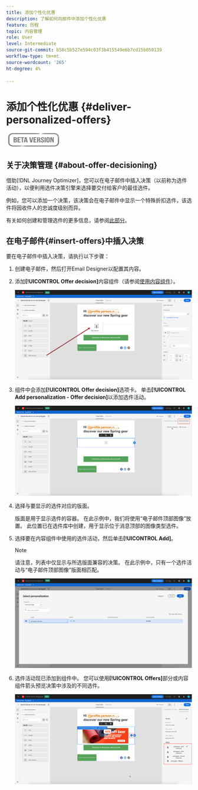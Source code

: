```yaml
---
title: 添加个性化优惠
description: 了解如何向邮件中添加个性化优惠
feature: 历程
topic: 内容管理
role: User
level: Intermediate
source-git-commit: b58c5b527e594c03f3b415549e6b7cd15b050139
workflow-type: tm+mt
source-wordcount: '265'
ht-degree: 4%

---
```


# 添加个性化优惠 {#deliver-personalized-offers}

![](assets/do-not-localize/badge.png)

## 关于决策管理 {#about-offer-decisioning}

借助[!DNL Journey Optimizer]，您可以在电子邮件中插入决策（以前称为选件活动），以便利用选件决策引擎来选择要交付给客户的最佳选件。

例如，您可以添加一个决策，该决策会在电子邮件中显示一个特殊折扣选件，该选件将因收件人的忠诚度级别而异。

有关如何创建和管理选件的更多信息，请参阅[此部分](offers/get-started/starting-offer-decisioning.md)。

## 在电子邮件{#insert-offers}中插入决策

要在电子邮件中插入决策，请执行以下步骤：

1. 创建电子邮件，然后打开Email Designer以配置其内容。

1. 添加&#x200B;**[!UICONTROL Offer decision]**&#x200B;内容组件（请参阅[使用内容组件](content-components.md)）。

   ![](assets/deliver-offer-component.png)

1. 组件中会添加&#x200B;**[!UICONTROL Offer decision]**&#x200B;选项卡。 单击&#x200B;**[!UICONTROL Add personalization - Offer decision]**&#x200B;以添加选件活动。

   ![](assets/deliver-offer-tab.png)

1. 选择与要显示的选件对应的版面。

   版面是用于显示选件的容器。 在此示例中，我们将使用“电子邮件顶部图像”放置。 此位置已在选件库中创建，用于显示位于消息顶部的图像类型选件。

1. 选择要在内容组件中使用的选件活动，然后单击&#x200B;**[!UICONTROL Add]**。

   >[!NOTE]
   >
   >请注意，列表中仅显示与所选版面兼容的决策。 在此示例中，只有一个选件活动与“电子邮件顶部图像”版面相匹配。

   ![](assets/deliver-offer-placement.png)

1. 选件活动现已添加到组件中。 您可以使用&#x200B;**[!UICONTROL Offers]**&#x200B;部分或内容组件箭头预览决策中涉及的不同选件。

   ![](assets/deliver-offer-preview.png)
